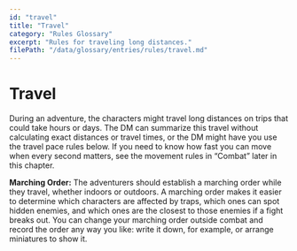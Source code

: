 ```yaml
---
id: "travel"
title: "Travel"
category: "Rules Glossary"
excerpt: "Rules for traveling long distances."
filePath: "/data/glossary/entries/rules/travel.md"
---
```

# Travel
<p class="glossary-intro-quote">
During an adventure, the characters might travel long distances on trips that could take hours or days. The DM can summarize this travel without calculating exact distances or travel times, or the DM might have you use the travel pace rules below. If you need to know how fast you can move when every second matters, see the movement rules in “Combat” later in this chapter.
</p>

<div class="glossary-callout">
  <strong>Marching Order:</strong> The adventurers should establish a marching order while they travel, whether indoors or outdoors. A marching order makes it easier to determine which characters are affected by traps, which ones can spot hidden enemies, and which ones are the closest to those enemies if a fight breaks out. You can change your marching order outside combat and record the order any way you like: write it down, for example, or arrange miniatures to show it.
</div>
